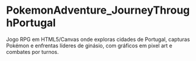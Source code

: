 # PokemonAdventure_JourneyThroughPortugal
Jogo RPG em HTML5/Canvas onde exploras cidades de Portugal, capturas Pokémon e enfrentas líderes de ginásio, com gráficos em pixel art e combates por turnos.
